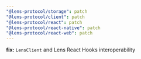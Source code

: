 ```yaml
---
"@lens-protocol/storage": patch
"@lens-protocol/client": patch
"@lens-protocol/react": patch
"@lens-protocol/react-native": patch
"@lens-protocol/react-web": patch
---
```


**fix:** `LensClient` and Lens React Hooks interoperability
